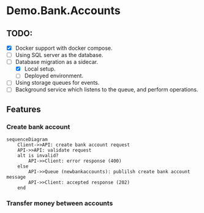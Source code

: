 # Demo.Bank.Accounts

## TODO:

- [x] Docker support with docker compose. 
- [ ] Using SQL server as the database.
- [ ] Database migration as a sidecar.
  - [x] Local setup.
  - [ ] Deployed environment.
- [ ] Using storage queues for events.
- [ ] Background service which listens to the queue, and perform operations.

## Features

### Create bank account

```mermaid
sequenceDiagram
    Client->>API: create bank account request
    API->>API: validate request
    alt is invalid?
        API->>Client: error response (400)
    else
        API->>Queue (newbankaccounts): publilsh create bank account message
        API->>Client: accepted response (202)
    end
```

### Transfer money between accounts
